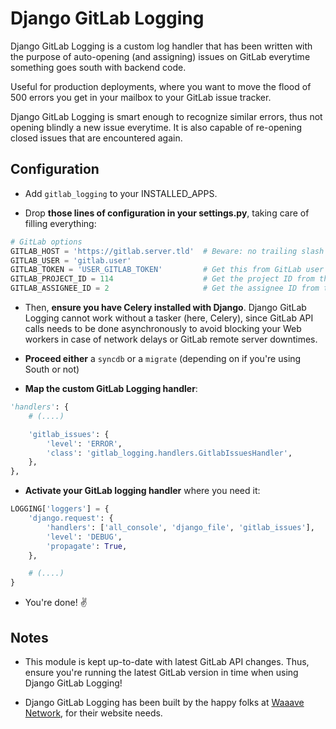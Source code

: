 Django GitLab Logging
=====================

Django GitLab Logging is a custom log handler that has been written with the purpose of auto-opening (and assigning) issues on GitLab everytime something goes south with backend code.

Useful for production deployments, where you want to move the flood of 500 errors you get in your mailbox to your GitLab issue tracker.

Django GitLab Logging is smart enough to recognize similar errors, thus not opening blindly a new issue everytime. It is also capable of re-opening closed issues that are encountered again.

## Configuration

* Add `gitlab_logging` to your INSTALLED_APPS.

* Drop **those lines of configuration in your settings.py**, taking care of filling everything:

```python
# GitLab options
GITLAB_HOST = 'https://gitlab.server.tld'  # Beware: no trailing slash there!
GITLAB_USER = 'gitlab.user'
GITLAB_TOKEN = 'USER_GITLAB_TOKEN'         # Get this from GitLab user account information
GITLAB_PROJECT_ID = 114                    # Get the project ID from the DB
GITLAB_ASSIGNEE_ID = 2                     # Get the assignee ID from the DB (optional, you can drop this parameter)
```

* Then, **ensure you have Celery installed with Django**. Django GitLab Logging cannot work without a tasker (here, Celery), since GitLab API calls needs to be done asynchronously to avoid blocking your Web workers in case of network delays or GitLab remote server downtimes.

* **Proceed either** a `syncdb` or a `migrate` (depending on if you're using South or not)

* **Map the custom GitLab Logging handler**:

```python
'handlers': {
    # (....)

    'gitlab_issues': {
        'level': 'ERROR',
        'class': 'gitlab_logging.handlers.GitlabIssuesHandler',
    },
},
```

* **Activate your GitLab logging handler** where you need it:

```python
LOGGING['loggers'] = {
    'django.request': {
        'handlers': ['all_console', 'django_file', 'gitlab_issues'],
        'level': 'DEBUG',
        'propagate': True,
    },

    # (....)
}
```

* You're done! :v:

## Notes

* This module is kept up-to-date with latest GitLab API changes. Thus, ensure you're running the latest GitLab version in time when using Django GitLab Logging!

* Django GitLab Logging has been built by the happy folks at [Waaave Network](https://waaave.com/), for their website needs.